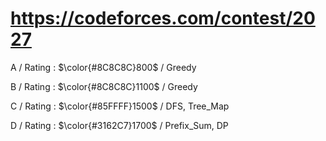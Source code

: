 # https://codeforces.com/contest/2027

A / Rating : $\color{#8C8C8C}800$ / Greedy

B / Rating : $\color{#8C8C8C}1100$ / Greedy

C / Rating : $\color{#85FFFF}1500$ / DFS, Tree_Map

D / Rating : $\color{#3162C7}1700$ / Prefix_Sum, DP
